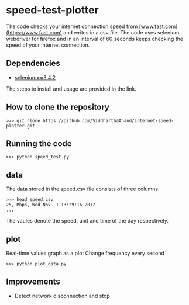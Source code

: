 # speed-test-plotter
The code checks your internet connection speed from [www.fast.com](https://www.fast.com) and 
writes in a csv file. The code uses selenium webdriver for firefox and in an interval of 60 seconds 
keeps checking the speed of your internet connection.

## Dependencies
* [selenium==3.4.2](http://selenium-python.readthedocs.io/)

The steps to install and usage are provided in the link.

## How to clone the repository
```
>>> git clone https://github.com/SiddharthaAnand/internet-speed-plotter.git
```

## Running the code
```
>>> python speed_test.py
```

## data
The data stored in the speed.csv file consists of three columns.
```
>>> head speed.csv
25, Mbps, Wed Nov  1 13:29:16 2017
...
```
The vaules denote the speed, unit and time of the day respectively.

## plot
Real-time values graph as a plot
Change frequency every second
```
>>> python plot_data.py
```

## Improvements
* Detect network disconnection and stop
